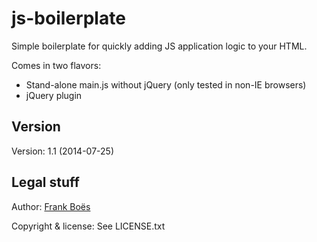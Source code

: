 js-boilerplate
==============

Simple boilerplate for quickly adding JS application logic to your HTML.

Comes in two flavors:

* Stand-alone main.js without jQuery (only tested in non-IE browsers)
* jQuery plugin

Version
-------

Version: 1.1 (2014-07-25)

Legal stuff
-------------------------------

Author: [Frank Boës](http://3960.org)

Copyright & license: See LICENSE.txt